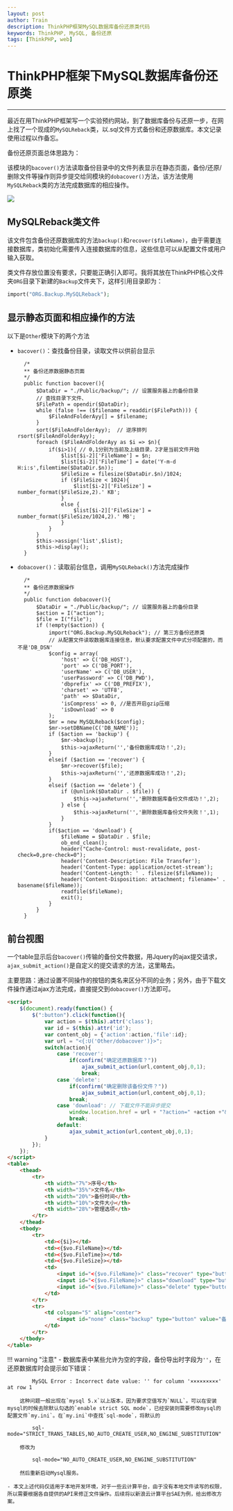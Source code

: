 ```yaml
---
layout: post
author: Train
description: ThinkPHP框架MySQL数据库备份还原类代码
keywords: ThinkPHP, MySQL, 备份还原
tags: [ThinkPHP, web]
---
```


# ThinkPHP框架下MySQL数据库备份还原类

---

最近在用ThinkPHP框架写一个实验预约网站，到了数据库备份与还原一步，在网上找了一个现成的`MySQLReback`类，以.sql文件方式备份和还原数据库。本文记录使用过程以作备忘。

备份还原页面总体思路为：

该模块的`bacover()`方法读取备份目录中的文件列表显示在静态页面，备份/还原/删除文件等操作则异步提交给同模块的`dobacover()`方法，该方法使用`MySQLReback`类的方法完成数据库的相应操作。

![](images/2013-10-19-01.png)


## MySQLReback类文件

该文件包含备份还原数据库的方法`backup()`和`recover($fileName)`，由于需要连接数据库，类初始化需要传入连接数据库的信息，这些信息可以从配置文件或用户输入获取。

类文件存放位置没有要求，只要能正确引入即可。我将其放在ThinkPHP核心文件夹`ORG`目录下新建的`Backup`文件夹下，这样引用目录即为：

```php
import("ORG.Backup.MySQLReback");
```

## 显示静态页面和相应操作的方法

以下是`Other`模块下的两个方法

* `bacover()`：查找备份目录，读取文件以供前台显示

        /* 
        ** 备份还原数据静态页面
        */ 
        public function bacover(){
            $DataDir = "./Public/backup/"; // 设置服务器上的备份目录
            // 查找目录下文件、
            $FilePath = opendir($DataDir);
            while (false !== ($filename = readdir($FilePath))) {
                $FileAndFolderAyy[] = $filename;
            }
            sort($FileAndFolderAyy);  // 逆序排列 rsort($FileAndFolderAyy);
            foreach ($FileAndFolderAyy as $i => $n){
                if($i>1){ // 0,1分别为当前及上级目录，2才是当前文件开始
                    $list[$i-2]['FileName'] = $n;
                    $list[$i-2]['FileTime'] = date('Y-m-d H:i:s',filemtime($DataDir.$n));
                    $FileSize = filesize($DataDir.$n)/1024;
                    if ($FileSize < 1024){
                        $list[$i-2]['FileSize'] = number_format($FileSize,2).' KB';
                    }
                    else {
                        $list[$i-2]['FileSize'] = number_format($FileSize/1024,2).' MB';
                    }
                }
            }
            $this->assign('list',$list);
            $this->display();
        }

* `dobacover()`：读取前台信息，调用`MySQLReback()`方法完成操作

        /* 
        ** 备份还原数据操作
        */ 
        public function dobacover(){
            $DataDir = "./Public/backup/"; // 设置服务器上的备份目录
            $action = I("action");
            $file = I("file");
            if (!empty($action)) {
                import("ORG.Backup.MySQLReback"); // 第三方备份还原类
                // 从配置文件读取数据库连接信息，默认要求配置文件中式分项配置的，而不是'DB_DSN'
                $config = array(
                    'host' => C('DB_HOST'),
                    'port' => C('DB_PORT'),
                    'userName' => C('DB_USER'),
                    'userPassword' => C('DB_PWD'),
                    'dbprefix' => C('DB_PREFIX'),
                    'charset' => 'UTF8',
                    'path' => $DataDir,
                    'isCompress' => 0, //是否开启gzip压缩
                    'isDownload' => 0  
                );
                $mr = new MySQLReback($config);
                $mr->setDBName(C('DB_NAME'));
                if ($action == 'backup') {
                    $mr->backup();                
                    $this->ajaxReturn('','备份数据库成功！',2);
                }
                elseif ($action == 'recover') {
                    $mr->recover($file);                
                    $this->ajaxReturn('','还原数据库成功！',2);
                }
                elseif ($action == 'delete') {
                    if (@unlink($DataDir . $file)) {
                        $this->ajaxReturn('','删除数据库备份文件成功！',2);
                    } else {                    
                        $this->ajaxReturn('','删除数据库备份文件失败！',1);
                    }
                }
                if($action == 'download') {
                    $fileName = $DataDir . $file;
                    ob_end_clean();
                    header("Cache-Control: must-revalidate, post-check=0,pre-check=0");
                    header('Content-Description: File Transfer');
                    header('Content-Type: application/octet-stream');
                    header('Content-Length: ' . filesize($fileName));
                    header('Content-Disposition: attachment; filename=' . basename($fileName));
                    readfile($fileName);
                    exit();
                }
            }
        }

## 前台视图

一个table显示后台`bacover()`传输的备份文件数据，用Jquery的ajax提交请求，`ajax_submit_action()`是自定义的提交请求的方法，这里略去。

主要思路：通过设置不同操作的按钮的类名来区分不同的业务；另外，由于下载文件操作通过ajax方法完成，直接提交到`dobacover()`方法即可。

```html
<script>
    $(document).ready(function() {
        $(":button").click(function(){
            var action = $(this).attr('class');
            var id = $(this).attr('id');
            var content_obj = {'action':action,'file':id};
            var url = "<{:U('Other/dobacover')}>";
            switch(action){
                case 'recover':
                    if(confirm("确定还原数据库？"))
                        ajax_submit_action(url,content_obj,0,1);
                        break;
                case 'delete':
                    if(confirm("确定删除该备份文件？"))
                        ajax_submit_action(url,content_obj,0,1);
                    break;
                case 'download': // 下载文件不能异步提交
                    window.location.href = url + "?action=" +action +"&file=" + id;
                    break;
                default:
                    ajax_submit_action(url,content_obj,0,1);
            }
        });
    });
</script>
<table>
    <thead>
        <tr>
            <th width="7%">序号</th>
            <th width="35%">文件名</th>
            <th width="20%">备份时间</th>
            <th width="10%">文件大小</th>
            <th width="28%">管理选项</th>
        </tr>
    </thead>
    <tbody>
        <tr>
            <td><{$i}></td>
            <td><{$vo.FileName}></td>
            <td><{$vo.FileTime}></td>
            <td><{$vo.FileSize}></td>
            <td>
                <input id="<{$vo.FileName}>" class="recover" type="button" value="还原" />
                <input id="<{$vo.FileName}>" class="download" type="button" value="下载" />
                <input id="<{$vo.FileName}>" class="delete" type="button" value="删除" />
            </td>
        </tr>
        <tr>
            <td colspan="5" align="center">
                <input id="none" class="backup" type="button" value="备份数据库" />
            </td>
        </tr>
    </tbody>
</table>
```

!!! warning "注意"
    - 数据库表中某些允许为空的字段，备份导出时字段为`''`，在还原数据库时会提示如下错误：
    
            MySQL Error : Incorrect date value: '' for column '×××××××××' at row 1

        这种问题一般出现在`mysql 5.x`以上版本，因为要求空值写为`NULL`。可以在安装mysql的时候去除默认勾选的`enable strict SQL mode`，已经安装则需要修改mysql的配置文件`my.ini`。在`my.ini`中查找`sql-mode`，将默认的

            sql-mode="STRICT_TRANS_TABLES,NO_AUTO_CREATE_USER,NO_ENGINE_SUBSTITUTION"

        修改为 
    
            sql-mode="NO_AUTO_CREATE_USER,NO_ENGINE_SUBSTITUTION"

        然后重新启动Mysql服务。

    - 本文上述代码仅适用于本地开发环境，对于一些云计算平台，由于没有本地文件读写的权限，所以需要根据各自提供的API来修正文件操作。后续将以新浪云计算平台SAE为例，给出修改方案。